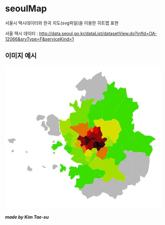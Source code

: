 # seoulMap

서울시 택시데이터와 한국 지도(svg파일)을 이용한 히트맵 표현

서울 택시 데이터 : http://data.seoul.go.kr/dataList/datasetView.do?infId=OA-12066&srvType=F&serviceKind=1

이미지 예시
---------------------

![mapImage](./data/mapImage.jpg)


***made by Kim Tae-su***
